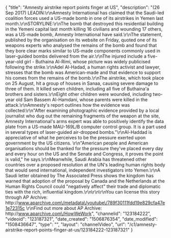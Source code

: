 {
    "title": "Amnesty airstrike report points finger at US",
    "description": "(26 Sep 2017) LEADIN:\r\nAmnesty International has claimed that the Saudi-led coalition forces used a US-made bomb in one of its airstrikes in Yemen last month.\r\nSTORYLINE:\r\nThe bomb that destroyed this residential building in the Yemeni capital last month killing 16 civilians and wounding 17 others, was a US-made bomb, Amnesty International have said.\r\nThe statement, published by the organisation on its website on Friday, quoted one of its weapons experts who analysed the remains of the bomb and found that they bore clear marks similar to US-made components commonly used in laser-guided bombs delivered from the air.\r\nThe injured include a five-year-old girl - Buthaina Al-Rimi, whose picture was widely publicised following the strike.\r\nAdel Al-Hadad, a human rights activist and lawyer, stresses that the bomb was American-made and that evidence to support his comes from the remains of the bomb.\r\nThe airstrike, which took place on 25 August, hit a group of houses in Sanaa, causing severe damage to three of them. It killed seven children, including all five of Buthaina'a brothers and sisters.\r\nEight other children were wounded, including two-year old Sam Bassem Al-Hamdani, whose parents were killed in the attack.\r\nAmnesty's report outlines how the evidence was collected:\r\n\"After examining photographic evidence provided by a local journalist who dug out the remaining fragments of the weapon at the site, Amnesty International's arms expert was able to positively identify the data plate from a US-made MAU-169L\/B computer control group. It is a part used in several types of laser-guided air-dropped bombs.\"\r\nAl-Haddad is appreciative of what he perceives to be the pressure exerted upon government by the US citizens. \r\n\"American people and American organisations should be thanked for the pressure they've placed every day and every hour on the US and the Senate and Congress, it proves the point is valid,\" he says.\r\nMeanwhile, Saudi Arabia has threatened other countries over a proposed resolution at the UN's leading human rights body that would send international, independent investigators into Yemen.\r\nA Saudi letter obtained by The Associated Press shows the kingdom has warned that adoption of the proposal by Canada and the Netherlands at the Human Rights Council could \"negatively affect\" their trade and diplomatic ties with the rich, influential kingdom.\r\n\r\n\r\nYou can license this story through AP Archive: http:\/\/www.aparchive.com\/metadata\/youtube\/789f30111fdd19e829cfa47e1e72315c \r\nFind out more about AP Archive: http:\/\/www.aparchive.com\/HowWeWork",
    "channelid": "123184222",
    "videoid": "123187321",
    "date_created": "1506876354",
    "date_modified": "1508436647",
    "type": "",
    "layout": "channelVideo",
    "url": "\/c1\/amnesty-airstrike-report-points-finger-at-us\/123184222-123187321"
}